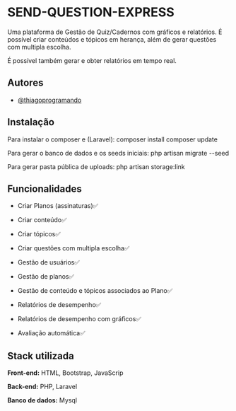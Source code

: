 
# SEND-QUESTION-EXPRESS
Uma plataforma de Gestão de Quiz/Cadernos com gráficos e relatórios. É possível criar conteúdos e tópicos em herança, além de gerar questões com multipla escolha. 

É possível também gerar e obter relatórios em tempo real.




## Autores

- [@thiagoprogramando](https://github.com/thiagoprogramando)


## Instalação

Para instalar o composer e (Laravel):
composer install
composer update

Para gerar o banco de dados e os seeds iniciais:
php artisan migrate --seed

Para gerar pasta pública de uploads:
php artisan storage:link
    
## Funcionalidades

- Criar Planos (assinaturas)✅
- Criar conteúdo✅ 
- Criar tópicos✅
- Criar questões com multipla escolha✅

- Gestão de usuários✅
- Gestão de planos✅
- Gestão de conteúdo e tópicos associados ao Plano✅

- Relatórios de desempenho✅
- Relatórios de desempenho com gráficos✅
- Avaliação automática✅
## Stack utilizada

**Front-end:** HTML, Bootstrap, JavaScrip

**Back-end:** PHP, Laravel

**Banco de dados:** Mysql

